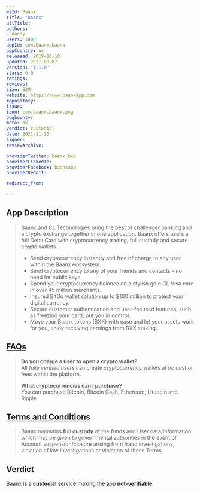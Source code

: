```yaml
---
wsId: Baanx
title: "Baanx"
altTitle: 
authors:
- danny
users: 1000
appId: com.baanx.baanx
appCountry: us
released: 2019-10-10
updated: 2021-09-07
version: "3.1.0"
stars: 0.0
ratings: 
reviews: 
size: 52M
website: https://www.baanxapp.com
repository: 
issue: 
icon: com.baanx.baanx.png
bugbounty: 
meta: ok
verdict: custodial
date: 2021-11-15
signer: 
reviewArchive:

providerTwitter: baanx_bxx
providerLinkedIn: 
providerFacebook: baanxapp
providerReddit: 

redirect_from:

---
```


## App Description

> Baanx and CL Technologies bring the best of challenger banking and a crypto exchange together in one application. Baanx offers users a full Debit Card with cryptocurrency trading, full custody and secure crypto wallets.
>
> - Send cryptocurrency instantly and free of charge to any user within the Baanx ecosystem.
> - Send cryptocurrency to any of your friends and contacts - no need for public keys.
> - Spend your cryptocurrency balance on a stylish gold CL Visa card in over 45 million merchants.
> - Insured BitGo wallet solution up to $100 million to protect your digital currency.
> - Secure customer authentication and user-focused features, such as freezing your card, put you in control.
> - Move your Baanx tokens (BXX) with ease and let your assets work for you, enjoy receiving earnings from BXX staking.

## [FAQs](https://www.baanxapp.com/faq)

> **Do you charge a user to open a crypto wallet?** <br>
All _fully verified users_ can create cryptocurrency wallets at no cost or fees within the platform.
>
> **What cryptocurrencies can I purchase?** <br>
You can purchase Bitcoin, Bitcoin Cash, Ethereum, Litecoin and Ripple.

## [Terms and Conditions](https://www.baanxapp.com/terms-conditions)

> Baanx maintains **full custody** of the funds and User data/information which may be given to governmental authorities in the event of Account suspension/closure arising from fraud investigations, violation of law investigations or violation of these Terms.

## Verdict

Baanx is a **custodial** service making the app **not-verifiable**.
